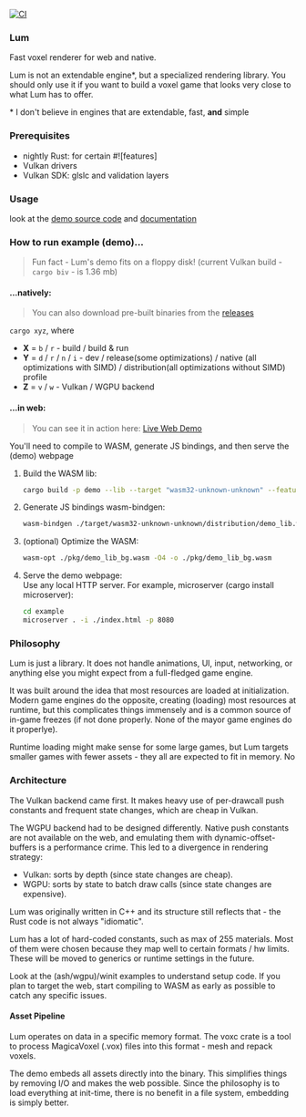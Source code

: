 [![CI](https://github.com/platonvin/lum-rs/actions/workflows/ci.yml/badge.svg)](https://github.com/platonvin/lum-rs/actions/workflows/ci.yml)

### Lum
Fast voxel renderer for web and native.

Lum is not an extendable engine*, but a specialized rendering library. You should only use it if you want to build a voxel game that looks very close to what Lum has to offer.

\* I don't believe in engines that are extendable, fast, **and** simple 

### Prerequisites
- nightly Rust: for certain #![features]
- Vulkan drivers
- Vulkan SDK: glslc and validation layers

### Usage
look at the [demo source code](example/demo/src/demo_lib.rs) and [documentation](https://platonvin.github.io/docs/lum.html)

### How to run example (demo)...

> Fun fact - Lum's demo fits on a floppy disk! (current Vulkan build - `cargo biv` - is 1.36 mb)

#### ...natively:

> You can also download pre-built binaries from the [releases](https://github.com/platonvin/lum-rs/releases)

`cargo xyz`, where
- **X** = `b` / `r` - build / build & run
- **Y** = `d` / `r` / `n` / `i` - dev / release(some optimizations) / native (all optimizations with SIMD) / distribution(all optimizations without SIMD) profile
- **Z** = `v` / `w` - Vulkan / WGPU backend

#### ...in web:

> You can see it in action here: [Live Web Demo](https://platonvin.github.io/projects/lum.html)

You'll need to compile to WASM, generate JS bindings, and then serve the (demo) webpage

1) Build the WASM lib:

    ```bash
    cargo build -p demo --lib --target "wasm32-unknown-unknown" --features wgpu_backend --profile distribution
    ```

2) Generate JS bindings wasm-bindgen:

    ```bash
    wasm-bindgen ./target/wasm32-unknown-unknown/distribution/demo_lib.wasm --out-dir pkg --target web
    ```
3) (optional) Optimize the WASM:

    ```bash
    wasm-opt ./pkg/demo_lib_bg.wasm -O4 -o ./pkg/demo_lib_bg.wasm
    ```

4) Serve the demo webpage:\
Use any local HTTP server. For example, microserver (cargo install microserver):

    ```bash
    cd example
    microserver . -i ./index.html -p 8080
    ```


### Philosophy
Lum is just a library. It does not handle animations, UI, input, networking, or anything else you might expect from a full-fledged game engine.

It was built around the idea that most resources are loaded at initialization. Modern game engines do the opposite, creating (loading) most resources at runtime, but this complicates things immensely and is a common source of in-game freezes (if not done properly. None of the mayor game engines do it properlye).

Runtime loading might make sense for some large games, but Lum targets smaller games with fewer assets - they all are expected to fit in memory. No

### Architecture
The Vulkan backend came first. It makes heavy use of per-drawcall push constants and frequent state changes, which are cheap in Vulkan.

The WGPU backend had to be designed differently. Native push constants are not available on the web, and emulating them with dynamic-offset-buffers is a performance crime. This led to a divergence in rendering strategy:

- Vulkan: sorts by depth (since state changes are cheap).
- WGPU: sorts by state to batch draw calls (since state changes are expensive).

Lum was originally written in C++ and its structure still reflects that - the Rust code is not always "idiomatic".

Lum has a lot of hard-coded constants, such as max of 255 materials. Most of them were chosen because they map well to certain formats / hw limits. These will be moved to generics or runtime settings in the future.

Look at the (ash/wgpu)/winit examples to understand setup code.
If you plan to target the web, start compiling to WASM as early as possible to catch any specific issues.

#### Asset Pipeline
Lum operates on data in a specific memory format. The voxc crate is a tool to process MagicaVoxel (.vox) files into this format - mesh and repack voxels.

The demo embeds all assets directly into the binary. This simplifies things by removing I/O and makes the web possible. Since the philosophy is to load everything at init-time, there is no benefit in a file system, embedding is simply better.